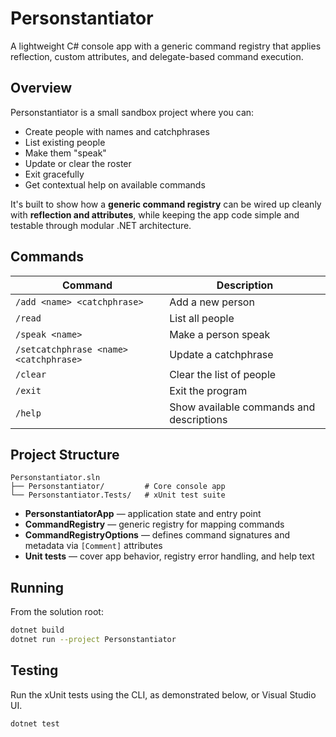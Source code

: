 # Personstantiator

A lightweight C# console app with a generic command registry that applies reflection, custom attributes, and delegate-based command execution.

## Overview

Personstantiator is a small sandbox project where you can:

- Create people with names and catchphrases  
- List existing people  
- Make them "speak"  
- Update or clear the roster  
- Exit gracefully  
- Get contextual help on available commands  

It's built to show how a **generic command registry** can be wired up cleanly with **reflection and attributes**, while keeping the app code simple and testable through modular .NET architecture.

## Commands

| Command | Description |
|---------|-------------|
| `/add <name> <catchphrase>` | Add a new person |
| `/read` | List all people |
| `/speak <name>` | Make a person speak |
| `/setcatchphrase <name> <catchphrase>` | Update a catchphrase |
| `/clear` | Clear the list of people |
| `/exit` | Exit the program |
| `/help` | Show available commands and descriptions |

## Project Structure

```
Personstantiator.sln
├── Personstantiator/         # Core console app
└── Personstantiator.Tests/   # xUnit test suite
```

- **PersonstantiatorApp** — application state and entry point  
- **CommandRegistry<TOptions>** — generic registry for mapping commands  
- **CommandRegistryOptions** — defines command signatures and metadata via `[Comment]` attributes  
- **Unit tests** — cover app behavior, registry error handling, and help text  

## Running

From the solution root:

```bash
dotnet build
dotnet run --project Personstantiator
```

## Testing

Run the xUnit tests using the CLI, as demonstrated below, or Visual Studio UI.

```bash
dotnet test
```
